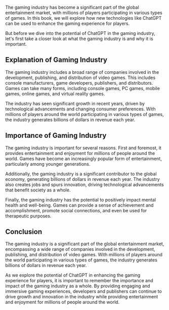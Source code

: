 
The gaming industry has become a significant part of the global entertainment market, with millions of players participating in various types of games. In this book, we will explore how new technologies like ChatGPT can be used to enhance the gaming experience for players.

But before we dive into the potential of ChatGPT in the gaming industry, let's first take a closer look at what the gaming industry is and why it is important.

Explanation of Gaming Industry
------------------------------

The gaming industry includes a broad range of companies involved in the development, publishing, and distribution of video games. This includes console manufacturers, game developers, publishers, and distributors. Games can take many forms, including console games, PC games, mobile games, online games, and virtual reality games.

The industry has seen significant growth in recent years, driven by technological advancements and changing consumer preferences. With millions of players around the world participating in various types of games, the industry generates billions of dollars in revenue each year.

Importance of Gaming Industry
-----------------------------

The gaming industry is important for several reasons. First and foremost, it provides entertainment and enjoyment for millions of people around the world. Games have become an increasingly popular form of entertainment, particularly among younger generations.

Additionally, the gaming industry is a significant contributor to the global economy, generating billions of dollars in revenue each year. The industry also creates jobs and spurs innovation, driving technological advancements that benefit society as a whole.

Finally, the gaming industry has the potential to positively impact mental health and well-being. Games can provide a sense of achievement and accomplishment, promote social connections, and even be used for therapeutic purposes.

Conclusion
----------

The gaming industry is a significant part of the global entertainment market, encompassing a wide range of companies involved in the development, publishing, and distribution of video games. With millions of players around the world participating in various types of games, the industry generates billions of dollars in revenue each year.

As we explore the potential of ChatGPT in enhancing the gaming experience for players, it is important to remember the importance and impact of the gaming industry as a whole. By providing engaging and immersive gaming experiences, developers and publishers can continue to drive growth and innovation in the industry while providing entertainment and enjoyment for millions of people around the world.
